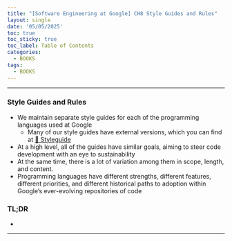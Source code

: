 ```yaml
---
title: "[Software Engineering at Google] CH8 Style Guides and Rules"
layout: single
date: '05/05/2025'
toc: true
toc_sticky: true
toc_label: Table of Contents
categories:
  - BOOKS
tags:
  - BOOKS
---
```


---

### Style Guides and Rules
* We maintain separate style guides for each of the programming languages used at
Google
    * Many of our style guides have external versions, which you can find at [🔗 Styleguide](https://google.github.io/styleguide)
* At a high level, all of the guides have similar goals, aiming to steer code development with an eye to sustainability
* At the same time, there is a lot of variation among them in scope, length, and content.
* Programming languages have different strengths, different features, different priorities, and different historical paths to adoption within Google’s ever-evolving repositories of code

###

### TL;DR
* 

---
